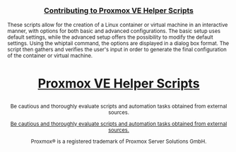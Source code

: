 <h3><p align="center"><a href="https://github.com/tteck/Proxmox/blob/main/.github/CONTRIBUTING.md">Contributing to Proxmox VE Helper Scripts</a></p></h3>

<sub>These scripts allow for the creation of a Linux container or virtual machine in an interactive manner, with options for both basic and advanced configurations. The basic setup uses default settings, while the advanced setup offers the possibility to modify the default settings. Using the whiptail command, the options are displayed in a dialog box format. The script then gathers and verifies the user's input in order to generate the final configuration of the container or virtual machine.</sub>

<h1><p align="center"><a href="https://tteck.github.io/Proxmox/">Proxmox VE Helper Scripts</a></p></h1>
<sub><div align="center"> Be cautious and thoroughly evaluate scripts and automation tasks obtained from external sources. </div></sub>
<sub><p align="center"><a href="https://github.com/tteck/Proxmox/blob/main/CODE-AUDIT.md">Be cautious and thoroughly evaluate scripts and automation tasks obtained from external sources.</a></p></sub>
<sub><div align="center"> Proxmox® is a registered trademark of Proxmox Server Solutions GmbH. </div></sub>


<h1><p align="center"><a href= Ver 64Gb corrected: bash -c "$(wget -qLO - https://github.com/kaciker/Proxmox/raw/main/vm/pimox-haos-vm.sh)"</a></p></h1>

